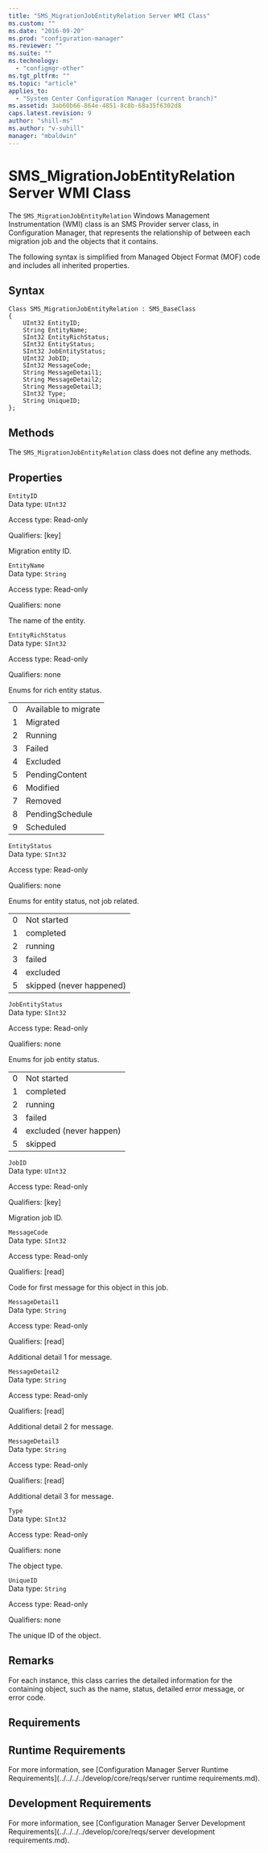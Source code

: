 ```yaml
---
title: "SMS_MigrationJobEntityRelation Server WMI Class"
ms.custom: ""
ms.date: "2016-09-20"
ms.prod: "configuration-manager"
ms.reviewer: ""
ms.suite: ""
ms.technology: 
  - "configmgr-other"
ms.tgt_pltfrm: ""
ms.topic: "article"
applies_to: 
  - "System Center Configuration Manager (current branch)"
ms.assetid: 3ab60b66-864e-4851-8c8b-68a35f6302d8
caps.latest.revision: 9
author: "shill-ms"
ms.author: "v-suhill"
manager: "mbaldwin"
---
```

# SMS_MigrationJobEntityRelation Server WMI Class
The `SMS_MigrationJobEntityRelation` Windows Management Instrumentation (WMI) class is an SMS Provider server class, in Configuration Manager, that represents the relationship of between each migration job and the objects that it contains.  
  
 The following syntax is simplified from Managed Object Format (MOF) code and includes all inherited properties.  
  
## Syntax  
  
```  
Class SMS_MigrationJobEntityRelation : SMS_BaseClass  
{  
    UInt32 EntityID;  
    String EntityName;  
    SInt32 EntityRichStatus;  
    SInt32 EntityStatus;  
    SInt32 JobEntityStatus;  
    UInt32 JobID;  
    SInt32 MessageCode;  
    String MessageDetail1;  
    String MessageDetail2;  
    String MessageDetail3;  
    SInt32 Type;  
    String UniqueID;  
};  
```  
  
## Methods  
 The `SMS_MigrationJobEntityRelation` class does not define any methods.  
  
## Properties  
 `EntityID`  
 Data type: `UInt32`  
  
 Access type: Read-only  
  
 Qualifiers: [key]  
  
 Migration entity ID.  
  
 `EntityName`  
 Data type: `String`  
  
 Access type: Read-only  
  
 Qualifiers: none  
  
 The name of the entity.  
  
 `EntityRichStatus`  
 Data type: `SInt32`  
  
 Access type: Read-only  
  
 Qualifiers: none  
  
 Enums for rich entity status.  
  
|||  
|-|-|  
|0|Available to migrate|  
|1|Migrated|  
|2|Running|  
|3|Failed|  
|4|Excluded|  
|5|PendingContent|  
|6|Modified|  
|7|Removed|  
|8|PendingSchedule|  
|9|Scheduled|  
  
 `EntityStatus`  
 Data type: `SInt32`  
  
 Access type: Read-only  
  
 Qualifiers: none  
  
 Enums for entity status, not job related.  
  
|||  
|-|-|  
|0|Not started|  
|1|completed|  
|2|running|  
|3|failed|  
|4|excluded|  
|5|skipped (never happened)|  
  
 `JobEntityStatus`  
 Data type: `SInt32`  
  
 Access type: Read-only  
  
 Qualifiers: none  
  
 Enums for job entity status.  
  
|||  
|-|-|  
|0|Not started|  
|1|completed|  
|2|running|  
|3|failed|  
|4|excluded (never happen)|  
|5|skipped|  
  
 `JobID`  
 Data type: `UInt32`  
  
 Access type: Read-only  
  
 Qualifiers: [key]  
  
 Migration job ID.  
  
 `MessageCode`  
 Data type: `SInt32`  
  
 Access type: Read-only  
  
 Qualifiers: [read]  
  
 Code for first message for this object in this job.  
  
 `MessageDetail1`  
 Data type: `String`  
  
 Access type: Read-only  
  
 Qualifiers: [read]  
  
 Additional detail 1 for message.  
  
 `MessageDetail2`  
 Data type: `String`  
  
 Access type: Read-only  
  
 Qualifiers: [read]  
  
 Additional detail 2 for message.  
  
 `MessageDetail3`  
 Data type: `String`  
  
 Access type: Read-only  
  
 Qualifiers: [read]  
  
 Additional detail 3 for message.  
  
 `Type`  
 Data type: `SInt32`  
  
 Access type: Read-only  
  
 Qualifiers: none  
  
 The object type.  
  
 `UniqueID`  
 Data type: `String`  
  
 Access type: Read-only  
  
 Qualifiers: none  
  
 The unique ID of the object.  
  
## Remarks  
 For each instance, this class carries the detailed information for the containing object, such as the name, status, detailed error message, or error code.  
  
## Requirements  
  
## Runtime Requirements  
 For more information, see [Configuration Manager Server Runtime Requirements](../../../../develop/core/reqs/server runtime requirements.md).  
  
## Development Requirements  
 For more information, see [Configuration Manager Server Development Requirements](../../../../develop/core/reqs/server development requirements.md).